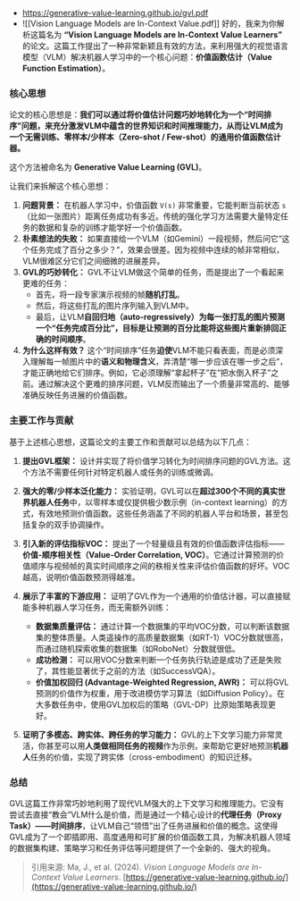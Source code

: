 * https://generative-value-learning.github.io/gvl.pdf
* ![[Vision Language Models are In-Context Value.pdf]]
好的，我来为你解析这篇名为 **“Vision Language Models are In-Context Value Learners”** 的论文。这篇工作提出了一种非常新颖且有效的方法，来利用强大的视觉语言模型（VLM）解决机器人学习中的一个核心问题：**价值函数估计（Value Function Estimation）**。

### 核心思想

论文的核心思想是：**我们可以通过将价值估计问题巧妙地转化为一个“时间排序”问题，来充分激发VLM中蕴含的世界知识和时间推理能力，从而让VLM成为一个无需训练、零样本/少样本（Zero-shot / Few-shot）的通用价值函数估计器。**

这个方法被命名为 **Generative Value Learning (GVL)**。

让我们来拆解这个核心思想：

1.  **问题背景：** 在机器人学习中，价值函数 `V(s)` 非常重要，它能判断当前状态 `s`（比如一张图片）距离任务成功有多近。传统的强化学习方法需要大量特定任务的数据和复杂的训练才能学好一个价值函数。
2.  **朴素想法的失败：** 如果直接给一个VLM（如Gemini）一段视频，然后问它“这个任务完成了百分之多少？”，效果会很差。因为视频中连续的帧非常相似，VLM很难区分它们之间细微的进展差异。
3.  **GVL的巧妙转化：** GVL不让VLM做这个简单的任务，而是提出了一个看起来更难的任务：
    *   首先，将一段专家演示视频的帧**随机打乱**。
    *   然后，将这些打乱的图片序列输入到VLM中。
    *   最后，让VLM**自回归地（auto-regressively）**为每一张打乱的图片预测一个“任务完成百分比”，目标是让预测的百分比能将这些图片**重新排回正确的时间顺序**。
4.  **为什么这样有效？** 这个“时间排序”任务**迫使**VLM不能只看表面，而是必须深入理解每一帧图片中的**语义和物理含义**，弄清楚“哪一步应该在哪一步之后”，才能正确地给它们排序。例如，它必须理解“拿起杯子”在“把水倒入杯子”之前。通过解决这个更难的排序问题，VLM反而输出了一个质量非常高的、能够准确反映任务进展的价值函数。

### 主要工作与贡献

基于上述核心思想，这篇论文的主要工作和贡献可以总结为以下几点：

1.  **提出GVL框架：** 设计并实现了将价值学习转化为时间排序问题的GVL方法。这个方法不需要任何针对特定机器人或任务的训练或微调。

2.  **强大的零/少样本泛化能力：** 实验证明，GVL可以在**超过300个不同的真实世界机器人任务**中，以零样本或仅提供极少数示例（in-context learning）的方式，有效地预测价值函数。这些任务涵盖了不同的机器人平台和场景，甚至包括复杂的双手协调操作。

3.  **引入新的评估指标VOC：** 提出了一个轻量级且有效的价值函数评估指标——**价值-顺序相关性（Value-Order Correlation, VOC）**。它通过计算预测的价值顺序与视频帧的真实时间顺序之间的秩相关性来评估价值函数的好坏。VOC越高，说明价值函数预测得越准。

4.  **展示了丰富的下游应用：** 证明了GVL作为一个通用的价值估计器，可以直接赋能多种机器人学习任务，而无需额外训练：
    *   **数据集质量评估：** 通过计算一个数据集的平均VOC分数，可以判断该数据集的整体质量。人类遥操作的高质量数据集（如RT-1）VOC分数就很高，而通过随机探索收集的数据集（如RoboNet）分数就很低。
    *   **成功检测：** 可以用VOC分数来判断一个任务执行轨迹是成功了还是失败了，其性能显著优于之前的方法（如SuccessVQA）。
    *   **价值加权回归 (Advantage-Weighted Regression, AWR)：** 可以将GVL预测的价值作为权重，用于改进模仿学习算法（如Diffusion Policy）。在大多数任务中，使用GVL加权后的策略（GVL-DP）比原始策略表现更好。

5.  **证明了多模态、跨实体、跨任务的学习能力：** GVL的上下文学习能力非常灵活，你甚至可以用**人类做相同任务的视频**作为示例，来帮助它更好地预测**机器人**任务的价值，实现了跨实体（cross-embodiment）的知识迁移。

### 总结

GVL这篇工作非常巧妙地利用了现代VLM强大的上下文学习和推理能力。它没有尝试去直接“教会”VLM什么是价值，而是通过一个精心设计的**代理任务（Proxy Task）——时间排序**，让VLM自己“领悟”出了任务进展和价值的概念。这使得GVL成为了一个即插即用、高度通用和可扩展的价值函数工具，为解决机器人领域的数据集构建、策略学习和任务评估等问题提供了一个全新的、强大的视角。

> 引用来源: Ma, J., et al. (2024). *Vision Language Models are In-Context Value Learners*. [https://generative-value-learning.github.io/](https://generative-value-learning.github.io/)